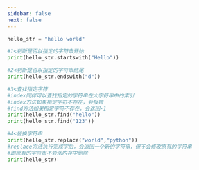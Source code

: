 ```yaml
---
sidebar: false
next: false
---
```

<BlogInfo/>






```python
hello_str = "hello world"

#1<判断是否以指定的字符串开始
print(hello_str.startswith("Hello"))

#2<判断是否以指定的字符串结尾
print(hello_str.endswith("d"))

#3<查找指定字符
#index同样可以查找指定的字符串在大字符串中的索引
#index方法如果指定字符不存在，会报错
#find方法如果指定字符不存在，会返回-1
print(hello_str.find("hello"))
print(hello_str.find("123"))

#4<替换字符串
print(hello_str.replace("world","python"))
#replace方法执行完成字后，会返回一个新的字符串，但不会修改原有的字符串
#即原有的字符串不会从内存中删除
print(hello_str)


```






<ActionBox />
        
<style>#top-box {margin-top:0.5rem!important;}</style>